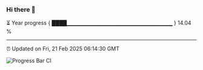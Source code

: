 ### Hi there 👋

⏳ Year progress { ████▁▁▁▁▁▁▁▁▁▁▁▁▁▁▁▁▁▁▁▁▁▁▁▁▁▁ } 14.04 %

---

⏰ Updated on Fri, 21 Feb 2025 06:14:30 GMT

![Progress Bar CI](https://github.com/Shyam-Makwana/GitHub-Actions-Demo/workflows/Progress%20Bar%20CI/badge.svg)
